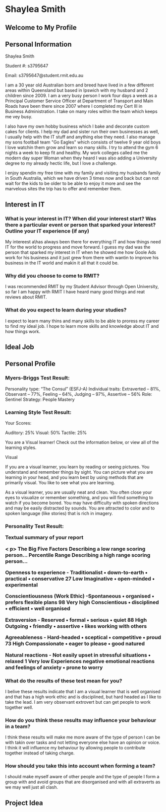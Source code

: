# Shaylea Smith
<h2> Welcome to My Profile

<h2> Personal Information </h2>

<p> Shaylea Smith </p>
<p> Student #: s3795647 </p>
<p> Email: s3795647@student.rmit.edu.au </p>

<p> I am a 30 year old Australian born and breed have lived in a few different areas within Queensland but based in Ipswich with my husband and 2 children since 2009. I am a very busy person I work four days a week as a Principal Customer Service Officer at Department of Transport and Main Roads have been there since 2007 where I completed my Cert III in Business Administration. I take on many roles within the team which keeps me vey busy. </p>

<p> I also have my own hobby business which I bake and decorate custom cakes for clients. I help my dad and sister run their own businesses as well, I usually help with the IT stuff and anything else they need. I also manage my sons football team "Go Eagles" which consists of twelve 9 year old boys I love watchin them grow and learn so many skills. I try to attend the gym 6 nights a week to keep fit and healthy. My work colleges called me the modern day super Woman when they heard I was also adding a University degree to my already hectic life, but I love a challenge. </p>

<p> I enjoy spendin my free time with my family and visiting my husbands family in South Australia, which we have driven 3 times now and back but can not wait for the kids to be older to be able to enjoy it more and see the marvelous sites the trip has to offer and remember them. </P>


<h2>  Interest in IT </h2>

<h3> What is your interest in IT? When did your interest start? Was there a particular event or person that sparked your interest? Outline your IT experience (if any) </h3>
  <p>  My intereest a\has always been there for everything IT and how things need IT for the world to progress and move forward. I guess my dad was the person that sparked my interest in IT when he showed me how Goole Ads work for his business and it just grew from there with wantin to improve his business in the IT world and makin it all that it could be. </p>
  
<h3> Why did you choose to come to RMIT? </h3>
  <p> I was recommended RMIT by my Student Advisor through Open University, so far I am happy with RMIT I have heard many good things and reat reviews about RMIT.  </p>

<h3> What do you expect to learn during your studies? </h3>
  <p> I expect to learn many thins and many skills to be able to proress my career to find my ideal job. I hope to learn more skills and knowledge about IT and how things work.  </p>
  
  
  
<h2>  Ideal Job </h>


<h2>  Personal Profile </h>

<h3> <p> Myers-Briggs Test Result: </p> </h3>
   <p> Personality type: “The Consul” (ESFJ-A)
Individual traits: Extraverted – 81%, Observant – 77%, Feeling – 64%, Judging – 97%, Assertive – 56%
Role: Sentinel
     Strategy: People Mastery </p>

  <h3> <p> Learning Style Test Result: </p> </h3>
  <p> Your Scores:</p>
<p> Auditory: 25%   Visual: 50%   Tactile: 25% </p>
<p> You are a Visual learner! Check out the information below, or view all of the learning styles. </p>

<p> Visual </p>
<p> If you are a visual learner, you learn by reading or seeing pictures. You understand and remember things by sight. You can picture what you are learning in your head, and you learn best by using methods that are primarily visual. You like to see what you are learning. </p>

<p> As a visual learner, you are usually neat and clean. You often close your eyes to visualize or remember something, and you will find something to watch if you become bored. You may have difficulty with spoken directions and may be easily distracted by sounds. You are attracted to color and to spoken language (like stories) that is rich in imagery. </p>

<h3> <p> Personality Test Result: </p>
  <p>  Textual summary of your report </p>
< p> The Big Five Factors	Describing a low range scoring person...	Percentile	Range	Describing a high range scoring person... </p>
<p> Openness to experience - Traditionalist • down-to-earth • practical • conservative	27	Low	Imaginative • open-minded • experimental </p>
<p> Conscientiousness (Work Ethic) -Spontaneous • organised • prefers flexible plans	98	Very high	Conscientious • disciplined • efficient • well organised </p>
<p> Extraversion - Reserved • formal • serious • quiet	88	High	Outgoing • friendly • assertive • likes working with others </p>
<p> Agreeableness - Hard-headed • sceptical • competitive • proud	73	High	Compassionate • eager to please • good natured </p>
<p> Natural reactions - Not easily upset in stressful situations • relaxed	1	Very low	Experiences negative emotional reactions and feelings of anxiety • prone to worry </p>

<h3> What do the results of these test mean for you? </h3>
  <p> I belive these results indicate that I am a visual learner  that is well organised and that has a high work ethic and is disciplined, but hard headed as I like to take the lead. I am very observant extrovert but can get people to work together well.  </p>
  
<h3> How do you think these results may influence your behaviour in a team? </h3>
  <p> I think these results will make me more aware of the type of person I can be with takin over tasks and not letting everyone else have an opinion or voice. I think it will influence my behaviour by allowing people to contribute together instead of taking charge.   </p>
  
<h3> How should you take this into account when forming a team? </h3>
  <p> I should make myself aware of other people and the type of people I form a group with and avoid groups that are disorganised and with all extraverts as we may well just all clash.  </p>

<h2>  Project Idea </h2>
